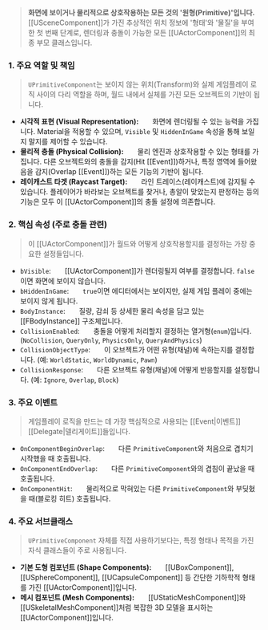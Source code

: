 > **화면에 보이거나 물리적으로 상호작용하는 모든 것의 '원형(Primitive)'입니다.** [[USceneComponent]]가 가진 추상적인 위치 정보에 '형태'와 '물질'을 부여한 첫 번째 단계로, 렌더링과 충돌이 가능한 모든 [[UActorComponent]]의 최종 부모 클래스입니다.

### **1. 주요 역할 및 책임**
> `UPrimitiveComponent`는 보이지 않는 위치(Transform)와 실제 게임플레이 로직 사이의 다리 역할을 하며, 월드 내에서 실체를 가진 모든 오브젝트의 기반이 됩니다.
* **시각적 표현 (Visual Representation):**
      화면에 렌더링될 수 있는 능력을 가집니다. Material을 적용할 수 있으며, `Visible` 및 `HiddenInGame` 속성을 통해 보일지 말지를 제어할 수 있습니다.
* **물리적 충돌 (Physical Collision):**
      물리 엔진과 상호작용할 수 있는 형태를 가집니다. 다른 오브젝트와의 충돌을 감지(Hit [[Event]])하거나, 특정 영역에 들어왔음을 감지(Overlap [[Event]])하는 모든 기능의 기반이 됩니다.
* **레이캐스트 타겟 (Raycast Target):**
      라인 트레이스(레이캐스트)에 감지될 수 있습니다. 플레이어가 바라보는 오브젝트를 찾거나, 총알이 맞았는지 판정하는 등의 기능은 모두 이 [[UActorComponent]]의 충돌 설정에 의존합니다.

### **2. 핵심 속성 (주로 충돌 관련)**
> 이 [[UActorComponent]]가 월드와 어떻게 상호작용할지를 결정하는 가장 중요한 설정들입니다.
* `bVisible`:
      [[UActorComponent]]가 렌더링될지 여부를 결정합니다. `false`이면 화면에 보이지 않습니다.
* `bHiddenInGame`:
      `true`이면 에디터에서는 보이지만, 실제 게임 플레이 중에는 보이지 않게 됩니다.
* `BodyInstance`:
      질량, 감쇠 등 상세한 물리 속성을 담고 있는 [[FBodyInstance]] 구조체입니다.
* `CollisionEnabled`:
      충돌을 어떻게 처리할지 결정하는 열거형(`enum`)입니다. (`NoCollision`, `QueryOnly`, `PhysicsOnly`, `QueryAndPhysics`)
* `CollisionObjectType`:
      이 오브젝트가 어떤 유형(채널)에 속하는지를 결정합니다. (예: `WorldStatic`, `WorldDynamic`, `Pawn`)
* `CollisionResponse`:
      다른 오브젝트 유형(채널)에 어떻게 반응할지를 설정합니다. (예: `Ignore`, `Overlap`, `Block`)

### **3. 주요 이벤트**
> 게임플레이 로직을 만드는 데 가장 핵심적으로 사용되는 [[Event|이벤트]] [[Delegate|델리게이트]]들입니다.
* `OnComponentBeginOverlap`:
      다른 `PrimitiveComponent`와 처음으로 겹치기 시작했을 때 호출됩니다.
* `OnComponentEndOverlap`:
      다른 `PrimitiveComponent`와의 겹침이 끝났을 때 호출됩니다.
* `OnComponentHit`:
      물리적으로 막혀있는 다른 `PrimitiveComponent`와 부딪혔을 때(블로킹 히트) 호출됩니다.

### **4. 주요 서브클래스**
> `UPrimitiveComponent` 자체를 직접 사용하기보다는, 특정 형태나 목적을 가진 자식 클래스들이 주로 사용됩니다.
* **기본 도형 컴포넌트 (Shape Components):**
      [[UBoxComponent]], [[USphereComponent]], [[UCapsuleComponent]] 등 간단한 기하학적 형태를 가진 [[UActorComponent]]입니다.
* **메시 컴포넌트 (Mesh Components):**
      [[UStaticMeshComponent]]와 [[USkeletalMeshComponent]]처럼 복잡한 3D 모델을 표시하는 [[UActorComponent]]입니다.
